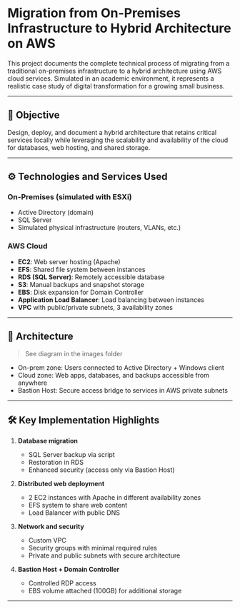 # Migration from On-Premises Infrastructure to Hybrid Architecture on AWS

This project documents the complete technical process of migrating from a traditional on-premises infrastructure to a hybrid architecture using AWS cloud services. Simulated in an academic environment, it represents a realistic case study of digital transformation for a growing small business.

---

## 🧠 Objective

Design, deploy, and document a hybrid architecture that retains critical services locally while leveraging the scalability and availability of the cloud for databases, web hosting, and shared storage.

---

## ⚙️ Technologies and Services Used

### On-Premises (simulated with ESXi)
- Active Directory (domain)
- SQL Server
- Simulated physical infrastructure (routers, VLANs, etc.)

### AWS Cloud
- **EC2**: Web server hosting (Apache)
- **EFS**: Shared file system between instances
- **RDS (SQL Server)**: Remotely accessible database
- **S3**: Manual backups and snapshot storage
- **EBS**: Disk expansion for Domain Controller
- **Application Load Balancer**: Load balancing between instances
- **VPC** with public/private subnets, 3 availability zones

---

## 📐 Architecture

> See diagram in the images folder

- On-prem zone: Users connected to Active Directory + Windows client
- Cloud zone: Web apps, databases, and backups accessible from anywhere
- Bastion Host: Secure access bridge to services in AWS private subnets

---

## 🛠️ Key Implementation Highlights

1. **Database migration**
   - SQL Server backup via script
   - Restoration in RDS
   - Enhanced security (access only via Bastion Host)

2. **Distributed web deployment**
   - 2 EC2 instances with Apache in different availability zones
   - EFS system to share web content
   - Load Balancer with public DNS

3. **Network and security**
   - Custom VPC
   - Security groups with minimal required rules
   - Private and public subnets with secure architecture

4. **Bastion Host + Domain Controller**
   - Controlled RDP access
   - EBS volume attached (100GB) for additional storage

---